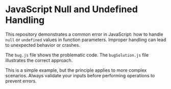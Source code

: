 # JavaScript Null and Undefined Handling

This repository demonstrates a common error in JavaScript: how to handle `null` or `undefined` values in function parameters.  Improper handling can lead to unexpected behavior or crashes.

The `bug.js` file shows the problematic code. The `bugSolution.js` file illustrates the correct approach.

This is a simple example, but the principle applies to more complex scenarios. Always validate your inputs before performing operations to prevent errors.
